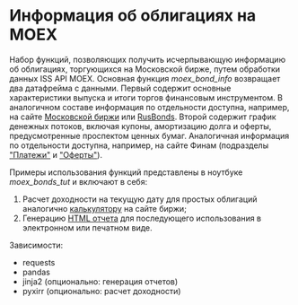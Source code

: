 # Информация об облигациях на MOEX
Набор функций, позволяющих получить исчерпывающую информацию об облигациях, торгующихся на Московской бирже, путем обработки данных ISS API MOEX. Основная функция *moex_bond_info* возвращает два датафрейма с данными. Первый содержит основные характеристики выпуска и итоги торгов финансовым инструментом. В аналогичном составе информация по отдельности доступна, например, на сайте [Московской биржи](https://www.moex.com/ru/issue.aspx?board=TQCB&code=RU000A105U00) или [RusBonds](https://rusbonds.ru/bonds/226684/). Второй содержит график денежных потоков, включая купоны, амортизацию долга и оферты, предусмотренные проспектом ценных бумаг. Аналогичная информация по отдельности доступна, например, на сайте Финам (подразделы ["Платежи"](https://bonds.finam.ru/issue/details0267000002/default.asp) и ["Оферты"](https://bonds.finam.ru/issue/details0267000003/default.asp)).

Примеры использования функций представлены в ноутбуке *moex_bonds_tut* и включают в себя:
1. Расчет доходности на текущую дату для простых облигаций аналогично [калькулятору](https://www.moex.com/ru/bondization/calc) на сайте биржи;
2. Генерацию [HTML отчета](https://html-preview.github.io/?url=https://github.com/cyril-dv/moex_bonds/blob/main/bond_reports/%D0%A0%D0%B5%D0%BD%D0%A1%D1%82%D1%801P1%2C%20RU000A100X69.html) для последующего использования в электронном или печатном виде.

Зависимости:
* requests
* pandas
* jinja2 (опционально: генерация отчетов)
* pyxirr (опционально: расчет доходности)
